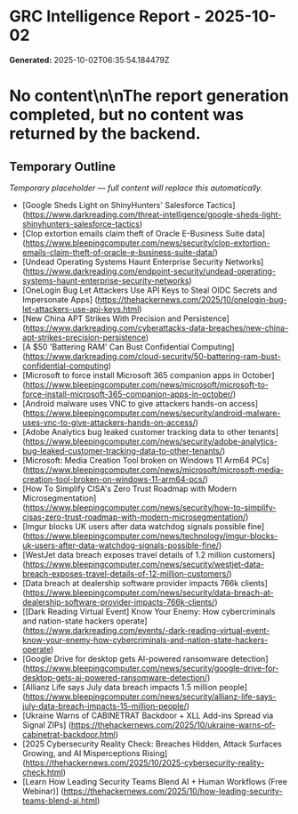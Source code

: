 # GRC Intelligence Report - 2025-10-02
**Generated:** 2025-10-02T06:35:54.184479Z
# No content\n\nThe report generation completed, but no content was returned by the backend.

## Temporary Outline
_Temporary placeholder — full content will replace this automatically._
- [Google Sheds Light on ShinyHunters' Salesforce Tactics] (https://www.darkreading.com/threat-intelligence/google-sheds-light-shinyhunters-salesforce-tactics)
- [Clop extortion emails claim theft of Oracle E-Business Suite data] (https://www.bleepingcomputer.com/news/security/clop-extortion-emails-claim-theft-of-oracle-e-business-suite-data/)
- [Undead Operating Systems Haunt Enterprise Security Networks] (https://www.darkreading.com/endpoint-security/undead-operating-systems-haunt-enterprise-security-networks)
- [OneLogin Bug Let Attackers Use API Keys to Steal OIDC Secrets and Impersonate Apps] (https://thehackernews.com/2025/10/onelogin-bug-let-attackers-use-api-keys.html)
- [New China APT Strikes With Precision and Persistence] (https://www.darkreading.com/cyberattacks-data-breaches/new-china-apt-strikes-precision-persistence)
- [A $50 'Battering RAM' Can Bust Confidential Computing] (https://www.darkreading.com/cloud-security/50-battering-ram-bust-confidential-computing)
- [Microsoft to force install Microsoft 365 companion apps in October] (https://www.bleepingcomputer.com/news/microsoft/microsoft-to-force-install-microsoft-365-companion-apps-in-october/)
- [Android malware uses VNC to give attackers hands-on access] (https://www.bleepingcomputer.com/news/security/android-malware-uses-vnc-to-give-attackers-hands-on-access/)
- [Adobe Analytics bug leaked customer tracking data to other tenants] (https://www.bleepingcomputer.com/news/security/adobe-analytics-bug-leaked-customer-tracking-data-to-other-tenants/)
- [Microsoft: Media Creation Tool broken on Windows 11 Arm64 PCs] (https://www.bleepingcomputer.com/news/microsoft/microsoft-media-creation-tool-broken-on-windows-11-arm64-pcs/)
- [How To Simplify CISA's Zero Trust Roadmap with Modern Microsegmentation] (https://www.bleepingcomputer.com/news/security/how-to-simplify-cisas-zero-trust-roadmap-with-modern-microsegmentation/)
- [Imgur blocks UK users after data watchdog signals possible fine] (https://www.bleepingcomputer.com/news/technology/imgur-blocks-uk-users-after-data-watchdog-signals-possible-fine/)
- [WestJet data breach exposes travel details of 1.2 million customers] (https://www.bleepingcomputer.com/news/security/westjet-data-breach-exposes-travel-details-of-12-million-customers/)
- [Data breach at dealership software provider impacts 766k clients] (https://www.bleepingcomputer.com/news/security/data-breach-at-dealership-software-provider-impacts-766k-clients/)
- [[Dark Reading Virtual Event] Know Your Enemy: How cybercriminals and nation-state hackers operate] (https://www.darkreading.com/events/-dark-reading-virtual-event-know-your-enemy-how-cybercriminals-and-nation-state-hackers-operate)
- [Google Drive for desktop gets AI-powered ransomware detection] (https://www.bleepingcomputer.com/news/security/google-drive-for-desktop-gets-ai-powered-ransomware-detection/)
- [Allianz Life says July data breach impacts 1.5 million people] (https://www.bleepingcomputer.com/news/security/allianz-life-says-july-data-breach-impacts-15-million-people/)
- [Ukraine Warns of CABINETRAT Backdoor + XLL Add-ins Spread via Signal ZIPs] (https://thehackernews.com/2025/10/ukraine-warns-of-cabinetrat-backdoor.html)
- [2025 Cybersecurity Reality Check: Breaches Hidden, Attack Surfaces Growing, and AI Misperceptions Rising] (https://thehackernews.com/2025/10/2025-cybersecurity-reality-check.html)
- [Learn How Leading Security Teams Blend AI + Human Workflows (Free Webinar)] (https://thehackernews.com/2025/10/how-leading-security-teams-blend-ai.html)
